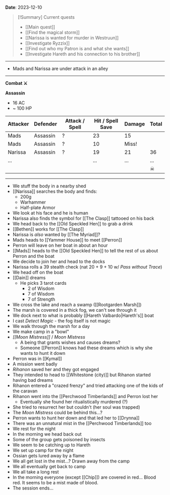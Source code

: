 **Date**: 2023-12-10

> [!Summary] Current quests
> - [[Main quest]]
> - [[Find the magical storm]]
> - [[Narissa is wanted for murder in Westruun]]
> - [[Investigate Ryzzix]]
> - [[Find out who my Patron is and what she wants]]
> - [[Investigate Hareth and his connection to his brother]]

---
- Mads and Narissa are under attack in an alley

---
**Combat ⚔**

**Assassin**
- 16 AC
- ~ 100 HP

| Attacker | Defender | Attack / Spell | Hit / Spell Save | Damage | Total |
| -------- | -------- | -------------- | ---------------- | ------ | ----- |
| Mads     | Assassin | ?              | 23               | 15     |       |
| Mads     | Assassin | ?              | 10               | Miss!  |       |
| Narissa  | Assassin | ?              | 19               | 21     | 36    |
| ...      |          |                | ...              | ...    | ...   |
|          |          |                |                  |        | ☠     |

---
- We stuff the body in a nearby shed
- [[Narissa]] searches the body and finds:
	- 200g
	- Warhammer
	- Half-plate Armor
- We look at his face and he is human
- Narissa also finds the symbol for [[The Clasp]] tattooed on his back
- We head back to the [[Old Speckled Hen]] to grab a drink
- [[Bethen]] works for [[The Clasp]]
- Narissa is *also* wanted by [[The Myriad]]?
- Mads heads to [[Yammer House]] to meet [[Perron]]
- Perron will leave on her boat in about an hour
- [[Mads]] heads to the [[Old Speckled Hen]] to tell the rest of us about Perron and the boat
- We decide to join her and head to the docks
- Narissa rolls a 39 stealth check (nat 20 + 9 + 10 w/ *Pass without Trace*)
- We head off on the boat
- [[Dain]] dreams
	- He picks 3 tarot cards
		- 2 of Wisdom
		- 7 of Wisdom
		- 7 of Strength
- We cross the lake and reach a swamp ([[Rootgarden Marsh]])
- The marsh is covered in a thick fog, we can't see through it
- We dock next to what is probably [[Hareth Valbardo|Hareth's]] boat
- I cast *Detect Magic* - the fog itself is not magic
- We walk through the marsh for a day
- We make camp in a "bowl"
- *[[Moon Mistress]]* / *Moon Mistress*
	- A being that grants wishes and causes dreams?
	- Someone [[Perron]] knows had these dreams which is why she wants to hunt it down
- Perron was in [[Kymal]]
- A mission went badly
- *Rihanon* saved her and they got engaged
- They intended to head to [[Whitestone (city)]] but Rihanon started having bad dreams
- Rihanon entered a "crazed frenzy" and tried attacking one of the kids of the caravan
- Rihanon went into the [[Perchwood Timberlands]] and Perron lost her
	- Eventually she found her ritualistically murdered (?)
- She tried to resurrect her but couldn't (her soul was trapped)
- The *Moon Mistress* could be behind this...?
- Perron wants to hunt her down and that led her to [[Drynna]]
- There was an unnatural mist in the [[Perchwood Timberlands]] too
- We rest for the night
- In the morning we head back out
- Some of the group gets poisoned by insects
- We seem to be catching up to Hareth
- We set up camp for the night
- Ossian gets lured away by a flame
- We all get lost in the mist...? Drawn away from the camp
- We all eventually get back to camp
- We all take a long rest
- In the morning everyone (except [[Chip]]) are covered in red... Blood red. It seems to be a mist made of blood.
- The session ends...
